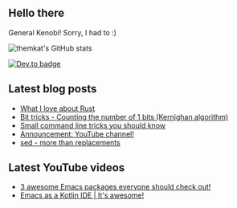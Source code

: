 ## Hello there
General Kenobi! Sorry, I had to :)

![themkat's GitHub stats](https://github-readme-stats.vercel.app/api?username=themkat)


[![Dev.to badge](https://img.shields.io/badge/-DevTo-lightgray?logo=dev.to)](https://dev.to/themkat)

<!--
**themkat/themkat** is a ✨ _special_ ✨ repository because its `README.md` (this file) appears on your GitHub profile.

Here are some ideas to get you started:

- 🔭 I’m currently working on ...
- 🌱 I’m currently learning ...
- 👯 I’m looking to collaborate on ...
- 🤔 I’m looking for help with ...
- 💬 Ask me about ...
- 📫 How to reach me: ...
- 😄 Pronouns: ...
- ⚡ Fun fact: ...
-->


## Latest blog posts
<!-- BLOG-POST-LIST:START -->
- [What I love about Rust](https://themkat.net/2022/10/31/what_i_love_about_rust.html)
- [Bit tricks - Counting the number of 1 bits &lpar;Kernighan algorithm&rpar;](https://themkat.net/2022/10/22/bit_tricks_count_bits_kernighan.html)
- [Small command line tricks you should know](https://themkat.net/2022/10/18/small_command_line_tricks.html)
- [Announcement: YouTube channel!](https://themkat.net/2022/10/17/announcing_youtube_channel.html)
- [sed - more than replacements](https://themkat.net/2022/10/15/sed_more_than_replacements.html)
<!-- BLOG-POST-LIST:END -->


## Latest YouTube videos
<!-- YOUTUBE-LIST:START -->
- [3 awesome Emacs packages everyone should check out!](https://www.youtube.com/watch?v=9O_0vwrLCow)
- [Emacs as a Kotlin IDE | It&#39;s awesome!](https://www.youtube.com/watch?v=J4s3T0dd5CY)
<!-- YOUTUBE-LIST:END -->
